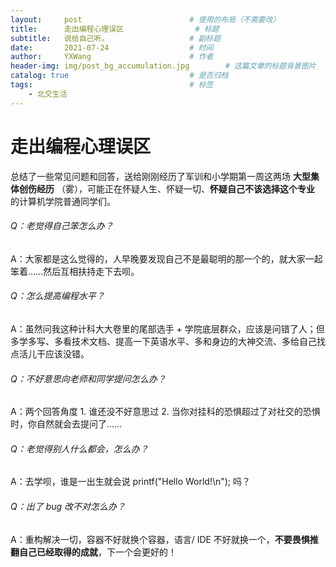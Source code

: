 ```yaml
---
layout:     post   				        # 使用的布局（不需要改）
title:      走出编程心理误区			    # 标题 
subtitle:   说给自己听。   		     	# 副标题
date:       2021-07-24 				    # 时间
author:     YXWang 					    # 作者
header-img: img/post_bg_accumulation.jpg 	    # 这篇文章的标题背景图片
catalog: true 						    # 是否归档
tags:								    # 标签
    - 北交生活
---
```


# 走出编程心理误区
总结了一些常见问题和回答，送给刚刚经历了军训和小学期第一周这两场 **大型集体创伤经历** （雾），可能正在怀疑人生、怀疑一切、**怀疑自己不该选择这个专业** 的计算机学院普通同学们。

###### Q：老觉得自己笨怎么办？

A：大家都是这么觉得的，人早晚要发现自己不是最聪明的那一个的，就大家一起笨着……然后互相扶持走下去呗。

###### Q：怎么提高编程水平？

A：虽然问我这种计科大大卷里的尾部选手 + 学院底层群众，应该是问错了人；但多学多写、多看技术文档、提高一下英语水平、多和身边的大神交流、多给自己找点活儿干应该没错。

###### Q：不好意思向老师和同学提问怎么办？

A：两个回答角度 1. 谁还没不好意思过 2. 当你对挂科的恐惧超过了对社交的恐惧时，你自然就会去提问了……

###### Q：老觉得别人什么都会，怎么办？

A：去学呗，谁是一出生就会说 printf("Hello World!\n"); 吗？

###### Q：出了 bug 改不对怎么办？

A：重构解决一切，容器不好就换个容器，语言/ IDE 不好就换一个，**不要畏惧推翻自己已经取得的成就**，下一个会更好的！



